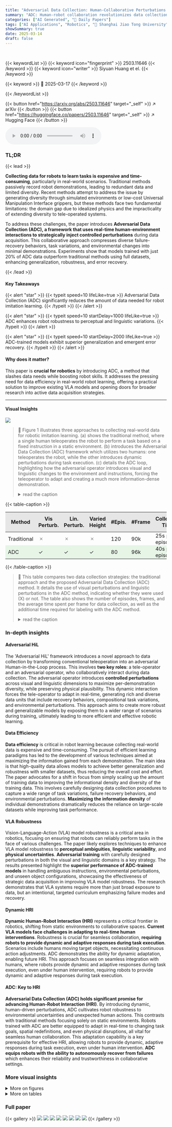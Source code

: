 ```yaml
---
title: "Adversarial Data Collection: Human-Collaborative Perturbations for Efficient and Robust Robotic Imitation Learning"
summary: "ADC: Human-robot collaboration revolutionizes data collection, slashing data needs and boosting robot learning!"
categories: ["AI Generated", "🤗 Daily Papers"]
tags: ["AI Applications", "Robotics", "🏢 Shanghai Jiao Tong University",]
showSummary: true
date: 2025-03-14
draft: false
---
```


<br>

{{< keywordList >}}
{{< keyword icon="fingerprint" >}} 2503.11646 {{< /keyword >}}
{{< keyword icon="writer" >}} Siyuan Huang et el. {{< /keyword >}}
 
{{< keyword >}} 🤗 2025-03-17 {{< /keyword >}}
 
{{< /keywordList >}}

{{< button href="https://arxiv.org/abs/2503.11646" target="_self" >}}
↗ arXiv
{{< /button >}}
{{< button href="https://huggingface.co/papers/2503.11646" target="_self" >}}
↗ Hugging Face
{{< /button >}}



<audio controls>
    <source src="https://ai-paper-reviewer.com/2503.11646/podcast.wav" type="audio/wav">
    Your browser does not support the audio element.
</audio>


### TL;DR


{{< lead >}}

**Collecting data for robots to learn tasks is expensive and time-consuming**, particularly in real-world scenarios. Traditional methods passively record robot demonstrations, leading to redundant data and limited diversity. Recent methods attempt to address the issue by generating diversity through simulated environments or low-cost Universal Manipulation Interface grippers, but these methods face two fundamental limitations: the domain gap due to idealized physics and the impracticality of extending diversity to tele-operated systems.



To address these challenges, the paper introduces **Adversarial Data Collection (ADC), a framework that uses real-time human-environment interactions to strategically inject controlled perturbations** during data acquisition. This collaborative approach compresses diverse failure-recovery behaviors, task variations, and environmental changes into minimal demonstrations. Experiments show that models trained with just 20% of ADC data outperform traditional methods using full datasets, enhancing generalization, robustness, and error recovery.

{{< /lead >}}


#### Key Takeaways

{{< alert "star" >}}
{{< typeit speed=10 lifeLike=true >}} Adversarial Data Collection (ADC) significantly reduces the amount of data needed for robot imitation learning. {{< /typeit >}}
{{< /alert >}}

{{< alert "star" >}}
{{< typeit speed=10 startDelay=1000 lifeLike=true >}} ADC enhances robot robustness to perceptual and linguistic variations. {{< /typeit >}}
{{< /alert >}}

{{< alert "star" >}}
{{< typeit speed=10 startDelay=2000 lifeLike=true >}} ADC-trained models exhibit superior generalization and emergent error recovery. {{< /typeit >}}
{{< /alert >}}

#### Why does it matter?
This paper is **crucial for robotics** by introducing ADC, a method that slashes data needs while boosting robot skills. It addresses the pressing need for data efficiency in real-world robot learning, offering a practical solution to improve existing VLA models and opening doors for broader research into active data acquisition strategies.

------
#### Visual Insights



![](https://arxiv.org/html/2503.11646/x1.png)

> 🔼 Figure 1 illustrates three approaches to collecting real-world data for robotic imitation learning.  (a) shows the traditional method, where a single human teleoperates the robot to perform a task based on a fixed instruction in a static environment.  (b) introduces the Adversarial Data Collection (ADC) framework which utilizes two humans: one teleoperates the robot, while the other introduces dynamic perturbations during task execution. (c) details the ADC loop, highlighting how the adversarial operator introduces visual and linguistic changes to the environment and instructions, forcing the teleoperator to adapt and creating a much more information-dense demonstration.
> <details>
> <summary>read the caption</summary>
> Figure 1: Comparative Analysis of the Real-Data Collection Loop in Robotic Manipulation. (a) Traditional Approach: A tele-operator executes tasks via fixed linguistic instructions in static visual environments. (b) Adversarial Data Collection (ADC) Framework: Employs a Two-Humans-in-the-Loop approach, where a secondary operator intervenes to perturb the primary’s execution dynamically when the tele-operator is executing a task. (c) ADC Loop: The adversarial operator introduces visual (backgrounds, object positions/poses) and linguistic (task goals) perturbations, shifting environmental context and target objects within a single episode.
> </details>





{{< table-caption >}}
<table class="ltx_tabular ltx_centering ltx_guessed_headers ltx_align_middle" id="S3.T1.3">
<thead class="ltx_thead">
<tr class="ltx_tr" id="S3.T1.3.4.1" style="background-color:#E6E6E6;">
<th class="ltx_td ltx_align_center ltx_th ltx_th_column ltx_border_r ltx_border_t" id="S3.T1.3.4.1.1" style="padding-top:0.5pt;padding-bottom:0.5pt;"><span class="ltx_text ltx_font_bold" id="S3.T1.3.4.1.1.1" style="background-color:#E6E6E6;">Method</span></th>
<th class="ltx_td ltx_align_center ltx_th ltx_th_column ltx_border_r ltx_border_t" id="S3.T1.3.4.1.2" style="padding-top:0.5pt;padding-bottom:0.5pt;"><span class="ltx_text ltx_font_bold" id="S3.T1.3.4.1.2.1" style="background-color:#E6E6E6;">Vis Perturb.</span></th>
<th class="ltx_td ltx_align_center ltx_th ltx_th_column ltx_border_r ltx_border_t" id="S3.T1.3.4.1.3" style="padding-top:0.5pt;padding-bottom:0.5pt;"><span class="ltx_text ltx_font_bold" id="S3.T1.3.4.1.3.1" style="background-color:#E6E6E6;">Lin. Perturb.</span></th>
<th class="ltx_td ltx_align_center ltx_th ltx_th_column ltx_border_r ltx_border_t" id="S3.T1.3.4.1.4" style="padding-top:0.5pt;padding-bottom:0.5pt;"><span class="ltx_text ltx_font_bold" id="S3.T1.3.4.1.4.1" style="background-color:#E6E6E6;">Varied Height</span></th>
<th class="ltx_td ltx_align_center ltx_th ltx_th_column ltx_border_r ltx_border_t" id="S3.T1.3.4.1.5" style="padding-top:0.5pt;padding-bottom:0.5pt;"><span class="ltx_text ltx_font_bold" id="S3.T1.3.4.1.5.1" style="background-color:#E6E6E6;">#Epis.</span></th>
<th class="ltx_td ltx_align_center ltx_th ltx_th_column ltx_border_r ltx_border_t" id="S3.T1.3.4.1.6" style="padding-top:0.5pt;padding-bottom:0.5pt;"><span class="ltx_text ltx_font_bold" id="S3.T1.3.4.1.6.1" style="background-color:#E6E6E6;">#Frame</span></th>
<th class="ltx_td ltx_align_center ltx_th ltx_th_column ltx_border_r ltx_border_t" id="S3.T1.3.4.1.7" style="padding-top:0.5pt;padding-bottom:0.5pt;"><span class="ltx_text ltx_font_bold" id="S3.T1.3.4.1.7.1" style="background-color:#E6E6E6;">Collection Time</span></th>
<th class="ltx_td ltx_align_center ltx_th ltx_th_column ltx_border_r ltx_border_t" id="S3.T1.3.4.1.8" style="padding-top:0.5pt;padding-bottom:0.5pt;"><span class="ltx_text ltx_font_bold" id="S3.T1.3.4.1.8.1" style="background-color:#E6E6E6;">Additional Label Time</span></th>
<th class="ltx_td ltx_align_center ltx_th ltx_th_column ltx_border_t" id="S3.T1.3.4.1.9" style="padding-top:0.5pt;padding-bottom:0.5pt;"><span class="ltx_text ltx_font_bold" id="S3.T1.3.4.1.9.1" style="background-color:#E6E6E6;">Avg Time</span></th>
</tr>
</thead>
<tbody class="ltx_tbody">
<tr class="ltx_tr" id="S3.T1.3.3">
<td class="ltx_td ltx_align_center ltx_border_r ltx_border_t" id="S3.T1.3.3.4" style="padding-top:0.5pt;padding-bottom:0.5pt;">Traditional</td>
<td class="ltx_td ltx_align_center ltx_border_r ltx_border_t" id="S3.T1.1.1.1" style="padding-top:0.5pt;padding-bottom:0.5pt;"><math alttext="\times" class="ltx_Math" display="inline" id="S3.T1.1.1.1.m1.1"><semantics id="S3.T1.1.1.1.m1.1a"><mo id="S3.T1.1.1.1.m1.1.1" xref="S3.T1.1.1.1.m1.1.1.cmml">×</mo><annotation-xml encoding="MathML-Content" id="S3.T1.1.1.1.m1.1b"><times id="S3.T1.1.1.1.m1.1.1.cmml" xref="S3.T1.1.1.1.m1.1.1"></times></annotation-xml><annotation encoding="application/x-tex" id="S3.T1.1.1.1.m1.1c">\times</annotation><annotation encoding="application/x-llamapun" id="S3.T1.1.1.1.m1.1d">×</annotation></semantics></math></td>
<td class="ltx_td ltx_align_center ltx_border_r ltx_border_t" id="S3.T1.2.2.2" style="padding-top:0.5pt;padding-bottom:0.5pt;"><math alttext="\times" class="ltx_Math" display="inline" id="S3.T1.2.2.2.m1.1"><semantics id="S3.T1.2.2.2.m1.1a"><mo id="S3.T1.2.2.2.m1.1.1" xref="S3.T1.2.2.2.m1.1.1.cmml">×</mo><annotation-xml encoding="MathML-Content" id="S3.T1.2.2.2.m1.1b"><times id="S3.T1.2.2.2.m1.1.1.cmml" xref="S3.T1.2.2.2.m1.1.1"></times></annotation-xml><annotation encoding="application/x-tex" id="S3.T1.2.2.2.m1.1c">\times</annotation><annotation encoding="application/x-llamapun" id="S3.T1.2.2.2.m1.1d">×</annotation></semantics></math></td>
<td class="ltx_td ltx_align_center ltx_border_r ltx_border_t" id="S3.T1.3.3.3" style="padding-top:0.5pt;padding-bottom:0.5pt;"><math alttext="\times" class="ltx_Math" display="inline" id="S3.T1.3.3.3.m1.1"><semantics id="S3.T1.3.3.3.m1.1a"><mo id="S3.T1.3.3.3.m1.1.1" xref="S3.T1.3.3.3.m1.1.1.cmml">×</mo><annotation-xml encoding="MathML-Content" id="S3.T1.3.3.3.m1.1b"><times id="S3.T1.3.3.3.m1.1.1.cmml" xref="S3.T1.3.3.3.m1.1.1"></times></annotation-xml><annotation encoding="application/x-tex" id="S3.T1.3.3.3.m1.1c">\times</annotation><annotation encoding="application/x-llamapun" id="S3.T1.3.3.3.m1.1d">×</annotation></semantics></math></td>
<td class="ltx_td ltx_align_center ltx_border_r ltx_border_t" id="S3.T1.3.3.5" style="padding-top:0.5pt;padding-bottom:0.5pt;">120</td>
<td class="ltx_td ltx_align_center ltx_border_r ltx_border_t" id="S3.T1.3.3.6" style="padding-top:0.5pt;padding-bottom:0.5pt;">90k</td>
<td class="ltx_td ltx_align_center ltx_border_r ltx_border_t" id="S3.T1.3.3.7" style="padding-top:0.5pt;padding-bottom:0.5pt;">25s per episode</td>
<td class="ltx_td ltx_align_center ltx_border_r ltx_border_t" id="S3.T1.3.3.8" style="padding-top:0.5pt;padding-bottom:0.5pt;">10s per episode</td>
<td class="ltx_td ltx_align_center ltx_border_t" id="S3.T1.3.3.9" style="padding-top:0.5pt;padding-bottom:0.5pt;">46.7ms/frame</td>
</tr>
<tr class="ltx_tr" id="S3.T1.3.5.1" style="background-color:#E6F5E6;">
<td class="ltx_td ltx_align_center ltx_border_b ltx_border_r" id="S3.T1.3.5.1.1" style="padding-top:0.5pt;padding-bottom:0.5pt;"><span class="ltx_text ltx_font_smallcaps" id="S3.T1.3.5.1.1.1" style="background-color:#E6F5E6;">ADC</span></td>
<td class="ltx_td ltx_align_center ltx_border_b ltx_border_r" id="S3.T1.3.5.1.2" style="padding-top:0.5pt;padding-bottom:0.5pt;"><span class="ltx_text" id="S3.T1.3.5.1.2.1" style="background-color:#E6F5E6;">✓</span></td>
<td class="ltx_td ltx_align_center ltx_border_b ltx_border_r" id="S3.T1.3.5.1.3" style="padding-top:0.5pt;padding-bottom:0.5pt;"><span class="ltx_text" id="S3.T1.3.5.1.3.1" style="background-color:#E6F5E6;">✓</span></td>
<td class="ltx_td ltx_align_center ltx_border_b ltx_border_r" id="S3.T1.3.5.1.4" style="padding-top:0.5pt;padding-bottom:0.5pt;"><span class="ltx_text" id="S3.T1.3.5.1.4.1" style="background-color:#E6F5E6;">✓</span></td>
<td class="ltx_td ltx_align_center ltx_border_b ltx_border_r" id="S3.T1.3.5.1.5" style="padding-top:0.5pt;padding-bottom:0.5pt;"><span class="ltx_text" id="S3.T1.3.5.1.5.1" style="background-color:#E6F5E6;">80</span></td>
<td class="ltx_td ltx_align_center ltx_border_b ltx_border_r" id="S3.T1.3.5.1.6" style="padding-top:0.5pt;padding-bottom:0.5pt;"><span class="ltx_text" id="S3.T1.3.5.1.6.1" style="background-color:#E6F5E6;">96k</span></td>
<td class="ltx_td ltx_align_center ltx_border_b ltx_border_r" id="S3.T1.3.5.1.7" style="padding-top:0.5pt;padding-bottom:0.5pt;"><span class="ltx_text" id="S3.T1.3.5.1.7.1" style="background-color:#E6F5E6;">40s per episode</span></td>
<td class="ltx_td ltx_align_center ltx_border_b ltx_border_r" id="S3.T1.3.5.1.8" style="padding-top:0.5pt;padding-bottom:0.5pt;"><span class="ltx_text" id="S3.T1.3.5.1.8.1" style="background-color:#E6F5E6;">15s per episode</span></td>
<td class="ltx_td ltx_align_center ltx_border_b" id="S3.T1.3.5.1.9" style="padding-top:0.5pt;padding-bottom:0.5pt;"><span class="ltx_text" id="S3.T1.3.5.1.9.1" style="background-color:#E6F5E6;">45.8ms/frame</span></td>
</tr>
</tbody>
</table>{{< /table-caption >}}

> 🔼 This table compares two data collection strategies: the traditional approach and the proposed Adversarial Data Collection (ADC) method.  It details the use of visual perturbations and linguistic perturbations in the ADC method, indicating whether they were used (X) or not. The table also shows the number of episodes, frames, and the average time spent per frame for data collection, as well as the additional time required for labeling with the ADC method.
> <details>
> <summary>read the caption</summary>
> TABLE I: Comparison of data collection strategies.
> </details>





### In-depth insights


#### Adversarial HiL
The 'Adversarial HiL' framework introduces a novel approach to data collection by transforming conventional teleoperation into an adversarial Human-in-the-Loop process. This involves **two key roles**: a tele-operator and an adversarial operator, who collaboratively interact during data collection. The adversarial operator introduces **controlled perturbations** across visual and linguistic dimensions to maximize per-demonstration diversity, while preserving physical plausibility. This dynamic interaction forces the tele-operator to adapt in real-time, generating rich and diverse data units that include recovery behaviors, compositional task variations, and environmental perturbations. This approach aims to create more robust and generalizable models by exposing them to a wider range of scenarios during training, ultimately leading to more efficient and effective robotic learning.

#### Data Efficiency
**Data efficiency** is critical in robot learning because collecting real-world data is expensive and time-consuming. The pursuit of efficient learning paradigms has led to the development of various techniques aimed at maximizing the information gained from each demonstration. The main idea is that high-quality data allows models to achieve better generalization and robustness with smaller datasets, thus reducing the overall cost and effort. The paper advocates for a shift in focus from simply scaling up the amount of training data to improving the informational density and diversity of the training data. This involves carefully designing data collection procedures to capture a wide range of task variations, failure recovery behaviors, and environmental perturbations. **Maximizing the information density** of individual demonstrations dramatically reduces the reliance on large-scale datasets while improving task performance.

#### VLA Robustness
Vision-Language-Action (VLA) model robustness is a critical area in robotics, focusing on ensuring that robots can reliably perform tasks in the face of various challenges. The paper likely explores techniques to enhance VLA model robustness to **perceptual ambiguities**, **linguistic variability**, and **physical uncertainties**. **Adversarial training** with carefully designed perturbations in both the visual and linguistic domains is a key strategy. The results presented highlight the **superior performance of ADC-trained models** in handling ambiguous instructions, environmental perturbations, and unseen object configurations, showcasing the effectiveness of strategic data acquisition in improving VLA model robustness. The research demonstrates that VLA systems require more than just broad exposure to data, but an intentional, targeted curriculum emphasizing failure modes and recovery.

#### Dynamic HRI
**Dynamic Human-Robot Interaction (HRI)** represents a critical frontier in robotics, shifting from static environments to collaborative spaces.  **Current VLA models face challenges in adapting to real-time human interventions**. Robustness is crucial for seamless collaboration, **requiring robots to provide dynamic and adaptive responses during task execution**. Scenarios include humans moving target objects, necessitating continuous action adjustments.  ADC demonstrates the ability for dynamic adaptation, enabling future HRI. This approach focuses on seamless integration with humans, where robots provide dynamic and adaptive responses during task execution, even under human intervention, requiring robots to provide dynamic and adaptive responses during task execution.

#### ADC: Key to HRI
**Adversarial Data Collection (ADC) holds significant promise for advancing Human-Robot Interaction (HRI)**. By introducing dynamic, human-driven perturbations, ADC cultivates robot robustness to environmental uncertainties and unexpected human actions. This contrasts with traditional methods focusing solely on static environments. Robots trained with ADC are better equipped to adapt in real-time to changing task goals, spatial redefinitions, and even physical disruptions, all vital for seamless human collaboration. This adaptation capability is a key prerequisite for effective HRI, allowing robots to provide dynamic, adaptive responses during task execution, even under human intervention. **ADC equips robots with the ability to autonomously recover from failures** which enhances their reliability and trustworthiness in collaborative settings.


### More visual insights

<details>
<summary>More on figures
</summary>


![](https://arxiv.org/html/2503.11646/x2.png)

> 🔼 Figure 2 illustrates the Adversarial Data Collection (ADC) process.  It contrasts traditional data collection methods with ADC's human-in-the-loop approach.  Traditional methods passively record robot actions while ADC actively introduces dynamic visual (e.g., changing object positions, backgrounds) and linguistic (e.g., changing task instructions mid-episode) perturbations to increase data diversity. This process results in a dataset with higher information density, allowing for models trained on fewer samples to achieve better robustness and generalization on unseen tasks compared to models trained using traditional methods. The figure also visually represents how information density, coverage and completeness of observations are improved via ADC.
> <details>
> <summary>read the caption</summary>
> Figure 2: The overview of ADC. During training data collection, we introduce several adversarial perturbations, including dynamic visual perturbations and adaptive linguistic challenges. These perturbations increase information density, expand state space coverage, and provide more complete observations of target objects. The resulting high-quality dataset enables the trained policy model to achieve strong robustness and generalization, outperforming models trained with conventional data collection strategies.
> </details>



![](https://arxiv.org/html/2503.11646/x3.png)

> 🔼 This figure shows the hardware setups used in the Adversarial Data Collection (ADC) experiments.  Two robots are shown: the Aloha robot, used for conventional robotic policy experiments with various visual distractors to test robustness, and the AgiBot G1 robot, used for Vision-Language-Action (VLA) policy experiments which involved more complex and dynamic perturbations. This illustrates the different experimental conditions used to compare ADC with traditional methods.
> <details>
> <summary>read the caption</summary>
> Figure 3: Hardware setup used in ADC for both data collection and evaluation experiments. The Aloha robot is employed for conventional robotic policy experiments, which include various visual distractors. The AgiBot G1 robot is utilized for the VLA policy experiments, where different dynamic perturbations are applied.
> </details>



![](https://arxiv.org/html/2503.11646/x4.png)

> 🔼 This figure compares attention maps of models trained on data collected using the Adversarial Data Collection (ADC) method versus a traditional method.  Both models have one of their cameras masked. The attention maps show where the model focuses its attention when processing visual input. The ADC-trained model demonstrates a stronger ability to focus on the functional cameras (those that still provide useful information) even with a camera masked, highlighting its superior robustness and attention mechanism. In contrast, the traditionally-trained model shows less precise attention, paying attention to irrelevant features like table edges rather than the target object.
> <details>
> <summary>read the caption</summary>
> Figure 4: Comparison of attention maps when one camera is masked. Models trained with ADC focus more precisely on functional cameras, demonstrating superior attention concentration compared to models trained with traditional data collection pipelines.
> </details>



![](https://arxiv.org/html/2503.11646/x5.png)

> 🔼 Figure 5 compares the visual observation coverage of the 'Grasp the orange' task between traditional data collection and the proposed Adversarial Data Collection (ADC) method.  Traditional methods yield images of the orange from very similar viewpoints, limiting the diversity of visual data.  In contrast, ADC uses dynamic perturbations to change the orange's position and orientation during the task. This results in a much wider variety of viewpoints being captured in the dataset. This increased visual diversity from ADC is crucial for building more robust and generalizable robotic models. The improved generalization is because the models trained on the varied viewpoints from ADC can better adapt to new or unseen scenarios.
> <details>
> <summary>read the caption</summary>
> Figure 5: Comparison of observation coverage for the task ”Grasp the orange.” In the traditional data collection process, the target object (orange) is observed from similar viewpoints, resulting in limited visual diversity. In contrast, ADC introduces dynamic perturbations, allowing the orange to be observed from a wider range of viewpoints. This leads to greater visual variation in the ADC dataset, improving model robustness and generalization.
> </details>



![](https://arxiv.org/html/2503.11646/x6.png)

> 🔼 Figure 6 showcases the dynamic human-robot interaction (HRI) scenarios used to test the robot's ability to grasp a moving object.  A human hand holds the fruit (the target object), and the human moves their hand during the grasping process, making the task significantly more challenging. The experiment was repeated across various scenes to further test the model's robustness.
> <details>
> <summary>read the caption</summary>
> Figure 6: Dynamic Human-Robot Interaction (HRI) scenarios. The robot is tasked with grasping the target fruit from the human hand, where the human’s hand may move during the manipulation tasks. Evaluation experiments are conducted across different scenes.
> </details>



![](https://arxiv.org/html/2503.11646/x7.png)

> 🔼 This figure shows a real-time demonstration of an autonomous failure recovery mechanism in a robot performing a grasping task. The robot initially attempts to grasp a peach but loses contact. It then automatically adjusts its grip parameters, performs a precise regrasp, and successfully completes the task. This demonstrates the robustness and adaptability of the robot's control system, which has been trained using the Adversarial Data Collection (ADC) method.
> <details>
> <summary>read the caption</summary>
> Figure 7: Autonomous Failure Recovery in ADC-Trained Robotic Grasping: Real-time demonstration of failure recovery after empty grasp. Following initial contact loss during peach acquisition, the system autonomously recalibrates grip pose parameters and executes a precision-aligned regrasp to complete the task.
> </details>



</details>




<details>
<summary>More on tables
</summary>


{{< table-caption >}}
<table class="ltx_tabular ltx_centering ltx_guessed_headers ltx_align_middle" id="S4.T2.3">
<thead class="ltx_thead">
<tr class="ltx_tr" id="S4.T2.3.1.1" style="background-color:#E6E6E6;">
<th class="ltx_td ltx_align_center ltx_th ltx_th_column ltx_border_r ltx_border_tt" id="S4.T2.3.1.1.1" style="padding:0.5pt 3.0pt;"><span class="ltx_text ltx_font_bold" id="S4.T2.3.1.1.1.1" style="background-color:#E6E6E6;">Method</span></th>
<th class="ltx_td ltx_align_center ltx_th ltx_th_column ltx_border_r ltx_border_tt" id="S4.T2.3.1.1.2" style="padding:0.5pt 3.0pt;"><span class="ltx_text ltx_font_bold" id="S4.T2.3.1.1.2.1" style="background-color:#E6E6E6;">Height</span></th>
<th class="ltx_td ltx_align_center ltx_th ltx_th_column ltx_border_l ltx_border_r ltx_border_tt" colspan="3" id="S4.T2.3.1.1.3" style="padding:0.5pt 3.0pt;"><span class="ltx_text ltx_font_bold" id="S4.T2.3.1.1.3.1" style="background-color:#E6E6E6;">Normal Positions</span></th>
<th class="ltx_td ltx_align_center ltx_th ltx_th_column ltx_border_l ltx_border_r ltx_border_tt" colspan="3" id="S4.T2.3.1.1.4" style="padding:0.5pt 3.0pt;"><span class="ltx_text ltx_font_bold" id="S4.T2.3.1.1.4.1" style="background-color:#E6E6E6;">Varied Positions</span></th>
<th class="ltx_td ltx_align_center ltx_th ltx_th_column ltx_border_tt" id="S4.T2.3.1.1.5" style="padding:0.5pt 3.0pt;"><span class="ltx_text ltx_font_bold" id="S4.T2.3.1.1.5.1" style="background-color:#E6E6E6;">Avg.</span></th>
</tr>
</thead>
<tbody class="ltx_tbody">
<tr class="ltx_tr" id="S4.T2.3.2.1">
<td class="ltx_td ltx_border_r" id="S4.T2.3.2.1.1" style="padding:0.5pt 3.0pt;"></td>
<td class="ltx_td ltx_border_r" id="S4.T2.3.2.1.2" style="padding:0.5pt 3.0pt;"></td>
<td class="ltx_td ltx_align_center" id="S4.T2.3.2.1.3" style="padding:0.5pt 3.0pt;"><span class="ltx_text" id="S4.T2.3.2.1.3.1" style="background-color:#E6E6E6;">Pick</span></td>
<td class="ltx_td ltx_align_center" id="S4.T2.3.2.1.4" style="padding:0.5pt 3.0pt;"><span class="ltx_text" id="S4.T2.3.2.1.4.1" style="background-color:#E6E6E6;">Place</span></td>
<td class="ltx_td ltx_align_center ltx_border_r" id="S4.T2.3.2.1.5" style="background-color:#FFFF99;padding:0.5pt 3.0pt;"><span class="ltx_text" id="S4.T2.3.2.1.5.1" style="background-color:#FFFF99;">Place-C</span></td>
<td class="ltx_td ltx_align_center" id="S4.T2.3.2.1.6" style="padding:0.5pt 3.0pt;"><span class="ltx_text" id="S4.T2.3.2.1.6.1" style="background-color:#E6E6E6;">Pick</span></td>
<td class="ltx_td ltx_align_center" id="S4.T2.3.2.1.7" style="padding:0.5pt 3.0pt;"><span class="ltx_text" id="S4.T2.3.2.1.7.1" style="background-color:#E6E6E6;">Place</span></td>
<td class="ltx_td ltx_align_center ltx_border_r" id="S4.T2.3.2.1.8" style="background-color:#FFFF99;padding:0.5pt 3.0pt;"><span class="ltx_text" id="S4.T2.3.2.1.8.1" style="background-color:#FFFF99;">Place-C</span></td>
<td class="ltx_td" id="S4.T2.3.2.1.9" style="padding:0.5pt 3.0pt;"></td>
</tr>
<tr class="ltx_tr" id="S4.T2.3.3.2">
<th class="ltx_td ltx_align_center ltx_th ltx_th_column ltx_border_r ltx_border_t" id="S4.T2.3.3.2.1" style="padding:0.5pt 3.0pt;">Traditional</th>
<th class="ltx_td ltx_align_center ltx_th ltx_th_column ltx_border_r ltx_border_t" id="S4.T2.3.3.2.2" style="padding:0.5pt 3.0pt;">Var. 1</th>
<th class="ltx_td ltx_align_center ltx_th ltx_th_column ltx_border_t" id="S4.T2.3.3.2.3" style="padding:0.5pt 3.0pt;">1.0</th>
<th class="ltx_td ltx_align_center ltx_th ltx_th_column ltx_border_t" id="S4.T2.3.3.2.4" style="padding:0.5pt 3.0pt;">0.8</th>
<th class="ltx_td ltx_align_center ltx_th ltx_th_column ltx_border_r ltx_border_t" id="S4.T2.3.3.2.5" style="padding:0.5pt 3.0pt;">1.0</th>
<th class="ltx_td ltx_align_center ltx_th ltx_th_column ltx_border_t" id="S4.T2.3.3.2.6" style="padding:0.5pt 3.0pt;">0.0</th>
<th class="ltx_td ltx_align_center ltx_th ltx_th_column ltx_border_t" id="S4.T2.3.3.2.7" style="padding:0.5pt 3.0pt;">0.0</th>
<th class="ltx_td ltx_align_center ltx_th ltx_th_column ltx_border_r ltx_border_t" id="S4.T2.3.3.2.8" style="padding:0.5pt 3.0pt;">0.0</th>
<th class="ltx_td ltx_align_center ltx_th ltx_th_column ltx_border_t" id="S4.T2.3.3.2.9" style="padding:0.5pt 3.0pt;">0.47</th>
</tr>
<tr class="ltx_tr" id="S4.T2.3.4.3">
<td class="ltx_td ltx_align_center ltx_border_r" id="S4.T2.3.4.3.1" style="padding:0.5pt 3.0pt;"><span class="ltx_text ltx_font_smallcaps" id="S4.T2.3.4.3.1.1">ADC</span></td>
<td class="ltx_td ltx_border_r" id="S4.T2.3.4.3.2" style="padding:0.5pt 3.0pt;"></td>
<td class="ltx_td ltx_align_center" id="S4.T2.3.4.3.3" style="padding:0.5pt 3.0pt;">1.0</td>
<td class="ltx_td ltx_align_center" id="S4.T2.3.4.3.4" style="padding:0.5pt 3.0pt;">1.0</td>
<td class="ltx_td ltx_align_center ltx_border_r" id="S4.T2.3.4.3.5" style="padding:0.5pt 3.0pt;">1.0</td>
<td class="ltx_td ltx_align_center" id="S4.T2.3.4.3.6" style="padding:0.5pt 3.0pt;">1.0</td>
<td class="ltx_td ltx_align_center" id="S4.T2.3.4.3.7" style="padding:0.5pt 3.0pt;">1.0</td>
<td class="ltx_td ltx_align_center ltx_border_r" id="S4.T2.3.4.3.8" style="padding:0.5pt 3.0pt;">1.0</td>
<td class="ltx_td ltx_align_center" id="S4.T2.3.4.3.9" style="padding:0.5pt 3.0pt;">1.0</td>
</tr>
<tr class="ltx_tr" id="S4.T2.3.5.4">
<th class="ltx_td ltx_align_center ltx_th ltx_th_column ltx_border_r ltx_border_t" id="S4.T2.3.5.4.1" style="padding:0.5pt 3.0pt;">Traditional</th>
<th class="ltx_td ltx_align_center ltx_th ltx_th_column ltx_border_r ltx_border_t" id="S4.T2.3.5.4.2" style="padding:0.5pt 3.0pt;">Var. 2</th>
<th class="ltx_td ltx_align_center ltx_th ltx_th_column ltx_border_t" id="S4.T2.3.5.4.3" style="padding:0.5pt 3.0pt;">0.5</th>
<th class="ltx_td ltx_align_center ltx_th ltx_th_column ltx_border_t" id="S4.T2.3.5.4.4" style="padding:0.5pt 3.0pt;">0.3</th>
<th class="ltx_td ltx_align_center ltx_th ltx_th_column ltx_border_r ltx_border_t" id="S4.T2.3.5.4.5" style="padding:0.5pt 3.0pt;">1.0</th>
<th class="ltx_td ltx_align_center ltx_th ltx_th_column ltx_border_t" id="S4.T2.3.5.4.6" style="padding:0.5pt 3.0pt;">0.0</th>
<th class="ltx_td ltx_align_center ltx_th ltx_th_column ltx_border_t" id="S4.T2.3.5.4.7" style="padding:0.5pt 3.0pt;">0.0</th>
<th class="ltx_td ltx_align_center ltx_th ltx_th_column ltx_border_r ltx_border_t" id="S4.T2.3.5.4.8" style="padding:0.5pt 3.0pt;">0.0</th>
<th class="ltx_td ltx_align_center ltx_th ltx_th_column ltx_border_t" id="S4.T2.3.5.4.9" style="padding:0.5pt 3.0pt;">0.3</th>
</tr>
<tr class="ltx_tr" id="S4.T2.3.6.5">
<td class="ltx_td ltx_align_center ltx_border_r" id="S4.T2.3.6.5.1" style="padding:0.5pt 3.0pt;"><span class="ltx_text ltx_font_smallcaps" id="S4.T2.3.6.5.1.1">ADC</span></td>
<td class="ltx_td ltx_border_r" id="S4.T2.3.6.5.2" style="padding:0.5pt 3.0pt;"></td>
<td class="ltx_td ltx_align_center" id="S4.T2.3.6.5.3" style="padding:0.5pt 3.0pt;">1.0</td>
<td class="ltx_td ltx_align_center" id="S4.T2.3.6.5.4" style="padding:0.5pt 3.0pt;">1.0</td>
<td class="ltx_td ltx_align_center ltx_border_r" id="S4.T2.3.6.5.5" style="padding:0.5pt 3.0pt;">1.0</td>
<td class="ltx_td ltx_align_center" id="S4.T2.3.6.5.6" style="padding:0.5pt 3.0pt;">1.0</td>
<td class="ltx_td ltx_align_center" id="S4.T2.3.6.5.7" style="padding:0.5pt 3.0pt;">1.0</td>
<td class="ltx_td ltx_align_center ltx_border_r" id="S4.T2.3.6.5.8" style="padding:0.5pt 3.0pt;">1.0</td>
<td class="ltx_td ltx_align_center" id="S4.T2.3.6.5.9" style="padding:0.5pt 3.0pt;">1.0</td>
</tr>
<tr class="ltx_tr" id="S4.T2.3.7.6">
<th class="ltx_td ltx_align_center ltx_th ltx_th_column ltx_border_r ltx_border_t" id="S4.T2.3.7.6.1" style="padding:0.5pt 3.0pt;">Traditional</th>
<th class="ltx_td ltx_align_center ltx_th ltx_th_column ltx_border_r ltx_border_t" id="S4.T2.3.7.6.2" style="padding:0.5pt 3.0pt;">Var. 3</th>
<th class="ltx_td ltx_align_center ltx_th ltx_th_column ltx_border_t" id="S4.T2.3.7.6.3" style="padding:0.5pt 3.0pt;">0.3</th>
<th class="ltx_td ltx_align_center ltx_th ltx_th_column ltx_border_t" id="S4.T2.3.7.6.4" style="padding:0.5pt 3.0pt;">0.5</th>
<th class="ltx_td ltx_align_center ltx_th ltx_th_column ltx_border_r ltx_border_t" id="S4.T2.3.7.6.5" style="padding:0.5pt 3.0pt;">0.0</th>
<th class="ltx_td ltx_align_center ltx_th ltx_th_column ltx_border_t" id="S4.T2.3.7.6.6" style="padding:0.5pt 3.0pt;">0.0</th>
<th class="ltx_td ltx_align_center ltx_th ltx_th_column ltx_border_t" id="S4.T2.3.7.6.7" style="padding:0.5pt 3.0pt;">0.0</th>
<th class="ltx_td ltx_align_center ltx_th ltx_th_column ltx_border_r ltx_border_t" id="S4.T2.3.7.6.8" style="padding:0.5pt 3.0pt;">0.0</th>
<th class="ltx_td ltx_align_center ltx_th ltx_th_column ltx_border_t" id="S4.T2.3.7.6.9" style="padding:0.5pt 3.0pt;">0.13</th>
</tr>
<tr class="ltx_tr" id="S4.T2.3.8.7">
<td class="ltx_td ltx_align_center ltx_border_bb ltx_border_r" id="S4.T2.3.8.7.1" style="padding:0.5pt 3.0pt;"><span class="ltx_text ltx_font_smallcaps" id="S4.T2.3.8.7.1.1">ADC</span></td>
<td class="ltx_td ltx_border_bb ltx_border_r" id="S4.T2.3.8.7.2" style="padding:0.5pt 3.0pt;"></td>
<td class="ltx_td ltx_align_center ltx_border_bb" id="S4.T2.3.8.7.3" style="padding:0.5pt 3.0pt;">1.0</td>
<td class="ltx_td ltx_align_center ltx_border_bb" id="S4.T2.3.8.7.4" style="padding:0.5pt 3.0pt;">1.0</td>
<td class="ltx_td ltx_align_center ltx_border_bb ltx_border_r" id="S4.T2.3.8.7.5" style="padding:0.5pt 3.0pt;">0.0</td>
<td class="ltx_td ltx_align_center ltx_border_bb" id="S4.T2.3.8.7.6" style="padding:0.5pt 3.0pt;">0.8</td>
<td class="ltx_td ltx_align_center ltx_border_bb" id="S4.T2.3.8.7.7" style="padding:0.5pt 3.0pt;">1.0</td>
<td class="ltx_td ltx_align_center ltx_border_bb ltx_border_r" id="S4.T2.3.8.7.8" style="padding:0.5pt 3.0pt;">0.5</td>
<td class="ltx_td ltx_align_center ltx_border_bb" id="S4.T2.3.8.7.9" style="padding:0.5pt 3.0pt;">0.72</td>
</tr>
</tbody>
</table>{{< /table-caption >}}
> 🔼 This table presents the results of evaluating different methods for robotic manipulation in static environments.  It compares the success rates of a traditional approach and the proposed Adversarial Data Collection (ADC) method across various conditions.  These conditions include different table heights (Var. 1, Var. 2, Var. 3 representing standard height, medium height and extreme height) and object placement positions (normal vs. varied positions). The 'Place-C' column is particularly important as it assesses compositional generalization – the ability of the model to perform a task (placing an object into a container) it has not explicitly been trained on, demonstrating the learned generalization capability.
> <details>
> <summary>read the caption</summary>
> TABLE II: Evaluation results in static environment. The column Place-C is highlighted for compositional generalization evaluation.
> </details>

{{< table-caption >}}
<table class="ltx_tabular ltx_centering ltx_guessed_headers ltx_align_middle" id="S4.T3.1">
<thead class="ltx_thead">
<tr class="ltx_tr" id="S4.T3.1.1.1" style="background-color:#E6E6E6;">
<th class="ltx_td ltx_align_center ltx_th ltx_th_column ltx_border_r ltx_border_tt" id="S4.T3.1.1.1.1" style="padding:0.5pt 3.0pt;"><span class="ltx_text ltx_font_bold" id="S4.T3.1.1.1.1.1" style="background-color:#E6E6E6;">Pert.</span></th>
<th class="ltx_td ltx_align_center ltx_th ltx_th_column ltx_border_r ltx_border_tt" colspan="3" id="S4.T3.1.1.1.2" style="padding:0.5pt 3.0pt;"><span class="ltx_text ltx_font_bold" id="S4.T3.1.1.1.2.1" style="background-color:#E6E6E6;">Varied Container’s Pos.</span></th>
<th class="ltx_td ltx_align_center ltx_th ltx_th_column ltx_border_r ltx_border_tt" colspan="3" id="S4.T3.1.1.1.3" style="padding:0.5pt 3.0pt;"><span class="ltx_text ltx_font_bold" id="S4.T3.1.1.1.3.1" style="background-color:#E6E6E6;">Varied Object’s Pos.</span></th>
<th class="ltx_td ltx_align_center ltx_th ltx_th_column ltx_border_tt" id="S4.T3.1.1.1.4" style="padding:0.5pt 3.0pt;"><span class="ltx_text ltx_font_bold" id="S4.T3.1.1.1.4.1" style="background-color:#E6E6E6;">Avg.</span></th>
</tr>
</thead>
<tbody class="ltx_tbody">
<tr class="ltx_tr" id="S4.T3.1.2.1" style="background-color:#E6E6E6;">
<td class="ltx_td ltx_align_center ltx_border_r" id="S4.T3.1.2.1.1" style="padding:0.5pt 3.0pt;"><span class="ltx_text ltx_font_bold" id="S4.T3.1.2.1.1.1" style="background-color:#E6E6E6;">Method</span></td>
<td class="ltx_td ltx_align_center" id="S4.T3.1.2.1.2" style="padding:0.5pt 3.0pt;"><span class="ltx_text" id="S4.T3.1.2.1.2.1" style="background-color:#E6E6E6;">Pick</span></td>
<td class="ltx_td ltx_align_center" id="S4.T3.1.2.1.3" style="padding:0.5pt 3.0pt;"><span class="ltx_text" id="S4.T3.1.2.1.3.1" style="background-color:#E6E6E6;">Place</span></td>
<td class="ltx_td ltx_align_center ltx_border_r" id="S4.T3.1.2.1.4" style="padding:0.5pt 3.0pt;"><span class="ltx_text" id="S4.T3.1.2.1.4.1" style="background-color:#E6E6E6;">Place-C</span></td>
<td class="ltx_td ltx_align_center" id="S4.T3.1.2.1.5" style="padding:0.5pt 3.0pt;"><span class="ltx_text" id="S4.T3.1.2.1.5.1" style="background-color:#E6E6E6;">Pick</span></td>
<td class="ltx_td ltx_align_center" id="S4.T3.1.2.1.6" style="padding:0.5pt 3.0pt;"><span class="ltx_text" id="S4.T3.1.2.1.6.1" style="background-color:#E6E6E6;">Place</span></td>
<td class="ltx_td ltx_align_center ltx_border_r" id="S4.T3.1.2.1.7" style="padding:0.5pt 3.0pt;"><span class="ltx_text" id="S4.T3.1.2.1.7.1" style="background-color:#E6E6E6;">Place-C</span></td>
<td class="ltx_td" id="S4.T3.1.2.1.8" style="padding:0.5pt 3.0pt;"></td>
</tr>
<tr class="ltx_tr" id="S4.T3.1.3.2">
<th class="ltx_td ltx_align_center ltx_th ltx_th_column ltx_border_r ltx_border_t" id="S4.T3.1.3.2.1" style="padding:0.5pt 3.0pt;">Traditional</th>
<th class="ltx_td ltx_align_center ltx_th ltx_th_column ltx_border_t" id="S4.T3.1.3.2.2" style="padding:0.5pt 3.0pt;">0.0</th>
<th class="ltx_td ltx_align_center ltx_th ltx_th_column ltx_border_t" id="S4.T3.1.3.2.3" style="padding:0.5pt 3.0pt;">0.0</th>
<th class="ltx_td ltx_align_center ltx_th ltx_th_column ltx_border_r ltx_border_t" id="S4.T3.1.3.2.4" style="padding:0.5pt 3.0pt;">0.0</th>
<th class="ltx_td ltx_align_center ltx_th ltx_th_column ltx_border_t" id="S4.T3.1.3.2.5" style="padding:0.5pt 3.0pt;">0.0</th>
<th class="ltx_td ltx_align_center ltx_th ltx_th_column ltx_border_t" id="S4.T3.1.3.2.6" style="padding:0.5pt 3.0pt;">0.0</th>
<th class="ltx_td ltx_align_center ltx_th ltx_th_column ltx_border_r ltx_border_t" id="S4.T3.1.3.2.7" style="padding:0.5pt 3.0pt;">0.0</th>
<th class="ltx_td ltx_align_center ltx_th ltx_th_column ltx_border_t" id="S4.T3.1.3.2.8" style="padding:0.5pt 3.0pt;">0.0</th>
</tr>
<tr class="ltx_tr" id="S4.T3.1.4.3">
<td class="ltx_td ltx_align_center ltx_border_bb ltx_border_r" id="S4.T3.1.4.3.1" style="padding:0.5pt 3.0pt;"><span class="ltx_text ltx_font_smallcaps" id="S4.T3.1.4.3.1.1">ADC</span></td>
<td class="ltx_td ltx_align_center ltx_border_bb" id="S4.T3.1.4.3.2" style="padding:0.5pt 3.0pt;">0.8</td>
<td class="ltx_td ltx_align_center ltx_border_bb" id="S4.T3.1.4.3.3" style="padding:0.5pt 3.0pt;">0.7</td>
<td class="ltx_td ltx_align_center ltx_border_bb ltx_border_r" id="S4.T3.1.4.3.4" style="padding:0.5pt 3.0pt;">1.0</td>
<td class="ltx_td ltx_align_center ltx_border_bb" id="S4.T3.1.4.3.5" style="padding:0.5pt 3.0pt;">0.8</td>
<td class="ltx_td ltx_align_center ltx_border_bb" id="S4.T3.1.4.3.6" style="padding:0.5pt 3.0pt;">1.0</td>
<td class="ltx_td ltx_align_center ltx_border_bb ltx_border_r" id="S4.T3.1.4.3.7" style="padding:0.5pt 3.0pt;">1.0</td>
<td class="ltx_td ltx_align_center ltx_border_bb" id="S4.T3.1.4.3.8" style="padding:0.5pt 3.0pt;">0.88</td>
</tr>
</tbody>
</table>{{< /table-caption >}}
> 🔼 This table presents the results of evaluating the performance of robotic policies trained with and without adversarial data collection (ADC) in dynamic environments where visual perturbations are introduced.  The visual perturbations include changes to the position of the target objects and the containers. The table shows the success rates for different tasks (Pick, Place, Place-C which indicates compositional generalization) under varied conditions.  The goal is to demonstrate the robustness of ADC-trained policies to these visual disruptions.
> <details>
> <summary>read the caption</summary>
> TABLE III: Evaluation results in dynamic environment against the visual perturbations.
> </details>

{{< table-caption >}}
<table class="ltx_tabular ltx_centering ltx_guessed_headers ltx_align_middle" id="S4.T4.1">
<thead class="ltx_thead">
<tr class="ltx_tr" id="S4.T4.1.1.1" style="background-color:#E6E6E6;">
<th class="ltx_td ltx_align_center ltx_th ltx_th_column ltx_th_row ltx_border_r ltx_border_tt" colspan="2" id="S4.T4.1.1.1.1" style="padding:0.5pt 3.0pt;"><span class="ltx_text ltx_font_bold" id="S4.T4.1.1.1.1.1" style="background-color:#E6E6E6;">Pert. Time</span></th>
<th class="ltx_td ltx_align_center ltx_th ltx_th_column ltx_th_row ltx_border_r ltx_border_tt" colspan="2" id="S4.T4.1.1.1.2" style="padding:0.5pt 3.0pt;"><span class="ltx_text ltx_font_bold" id="S4.T4.1.1.1.2.1" style="background-color:#E6E6E6;">Before Grasp.</span></th>
<th class="ltx_td ltx_align_center ltx_th ltx_th_column ltx_th_row ltx_border_r ltx_border_tt" colspan="2" id="S4.T4.1.1.1.3" style="padding:0.5pt 3.0pt;"><span class="ltx_text ltx_font_bold" id="S4.T4.1.1.1.3.1" style="background-color:#E6E6E6;">During Grasp.</span></th>
<th class="ltx_td ltx_align_center ltx_th ltx_th_column ltx_th_row ltx_border_tt" colspan="2" id="S4.T4.1.1.1.4" style="padding:0.5pt 3.0pt;"><span class="ltx_text ltx_font_bold" id="S4.T4.1.1.1.4.1" style="background-color:#E6E6E6;">After Grasp.</span></th>
</tr>
<tr class="ltx_tr" id="S4.T4.1.2.2">
<th class="ltx_td ltx_align_center ltx_th ltx_th_column ltx_th_row ltx_border_t" id="S4.T4.1.2.2.1" style="padding:0.5pt 3.0pt;"><span class="ltx_text ltx_font_bold" id="S4.T4.1.2.2.1.1">Methods</span></th>
<th class="ltx_td ltx_th ltx_th_column ltx_border_r ltx_border_t" id="S4.T4.1.2.2.2" style="padding:0.5pt 3.0pt;"></th>
<th class="ltx_td ltx_align_center ltx_th ltx_th_column ltx_th_row ltx_border_t" id="S4.T4.1.2.2.3" style="padding:0.5pt 3.0pt;"><span class="ltx_text ltx_font_bold" id="S4.T4.1.2.2.3.1">Pick</span></th>
<th class="ltx_td ltx_align_center ltx_th ltx_th_column ltx_border_r ltx_border_t" id="S4.T4.1.2.2.4" style="padding:0.5pt 3.0pt;"><span class="ltx_text ltx_font_bold" id="S4.T4.1.2.2.4.1">Place</span></th>
<th class="ltx_td ltx_align_center ltx_th ltx_th_column ltx_th_row ltx_border_t" id="S4.T4.1.2.2.5" style="padding:0.5pt 3.0pt;"><span class="ltx_text ltx_font_bold" id="S4.T4.1.2.2.5.1">Pick</span></th>
<th class="ltx_td ltx_align_center ltx_th ltx_th_column ltx_border_r ltx_border_t" id="S4.T4.1.2.2.6" style="padding:0.5pt 3.0pt;"><span class="ltx_text ltx_font_bold" id="S4.T4.1.2.2.6.1">Place</span></th>
<th class="ltx_td ltx_align_center ltx_th ltx_th_column ltx_th_row ltx_border_t" id="S4.T4.1.2.2.7" style="padding:0.5pt 3.0pt;"><span class="ltx_text ltx_font_bold" id="S4.T4.1.2.2.7.1">Pick</span></th>
<th class="ltx_td ltx_align_center ltx_th ltx_th_column ltx_border_t" id="S4.T4.1.2.2.8" style="padding:0.5pt 3.0pt;"><span class="ltx_text ltx_font_bold" id="S4.T4.1.2.2.8.1">Place</span></th>
</tr>
</thead>
<tbody class="ltx_tbody">
<tr class="ltx_tr" id="S4.T4.1.3.1">
<th class="ltx_td ltx_align_center ltx_th ltx_th_row ltx_border_t" id="S4.T4.1.3.1.1" style="padding:0.5pt 3.0pt;"><span class="ltx_text" id="S4.T4.1.3.1.1.1">Traditional</span></th>
<td class="ltx_td ltx_border_r ltx_border_t" id="S4.T4.1.3.1.2" style="padding:0.5pt 3.0pt;"></td>
<th class="ltx_td ltx_align_center ltx_th ltx_th_row ltx_border_t" id="S4.T4.1.3.1.3" style="padding:0.5pt 3.0pt;">0.0</th>
<td class="ltx_td ltx_align_center ltx_border_r ltx_border_t" id="S4.T4.1.3.1.4" style="padding:0.5pt 3.0pt;">0.0</td>
<th class="ltx_td ltx_align_center ltx_th ltx_th_row ltx_border_t" id="S4.T4.1.3.1.5" style="padding:0.5pt 3.0pt;">0.0</th>
<td class="ltx_td ltx_align_center ltx_border_r ltx_border_t" id="S4.T4.1.3.1.6" style="padding:0.5pt 3.0pt;">0.0</td>
<th class="ltx_td ltx_align_center ltx_th ltx_th_row ltx_border_t" id="S4.T4.1.3.1.7" style="padding:0.5pt 3.0pt;">0.0</th>
<td class="ltx_td ltx_align_center ltx_border_t" id="S4.T4.1.3.1.8" style="padding:0.5pt 3.0pt;">0.0</td>
</tr>
<tr class="ltx_tr" id="S4.T4.1.4.2">
<th class="ltx_td ltx_align_center ltx_th ltx_th_row ltx_border_bb" id="S4.T4.1.4.2.1" style="padding:0.5pt 3.0pt;"><span class="ltx_text ltx_font_smallcaps" id="S4.T4.1.4.2.1.1">ADC</span></th>
<td class="ltx_td ltx_border_bb ltx_border_r" id="S4.T4.1.4.2.2" style="padding:0.5pt 3.0pt;"></td>
<th class="ltx_td ltx_align_center ltx_th ltx_th_row ltx_border_bb" id="S4.T4.1.4.2.3" style="padding:0.5pt 3.0pt;">1.0</th>
<td class="ltx_td ltx_align_center ltx_border_bb ltx_border_r" id="S4.T4.1.4.2.4" style="padding:0.5pt 3.0pt;">1.0</td>
<th class="ltx_td ltx_align_center ltx_th ltx_th_row ltx_border_bb" id="S4.T4.1.4.2.5" style="padding:0.5pt 3.0pt;">0.6</th>
<td class="ltx_td ltx_align_center ltx_border_bb ltx_border_r" id="S4.T4.1.4.2.6" style="padding:0.5pt 3.0pt;">0.7</td>
<th class="ltx_td ltx_align_center ltx_th ltx_th_row ltx_border_bb" id="S4.T4.1.4.2.7" style="padding:0.5pt 3.0pt;">1.0</th>
<td class="ltx_td ltx_align_center ltx_border_bb" id="S4.T4.1.4.2.8" style="padding:0.5pt 3.0pt;">1.0</td>
</tr>
</tbody>
</table>{{< /table-caption >}}
> 🔼 This table presents the results of evaluating the performance of robotic policies trained with and without adversarial data collection (ADC) in dynamic environments where linguistic perturbations are introduced.  It shows the success rate (SR) for different subtasks (Pick, Place, Place-C, which refers to a composite task) under various conditions: before, during, and after the grasp. This allows for analysis of how well each policy handles changes in instructions mid-task execution.
> <details>
> <summary>read the caption</summary>
> TABLE IV: Evaluation results in dynamic environment against the linguistic perturbations.
> </details>

{{< table-caption >}}
<table class="ltx_tabular ltx_centering ltx_guessed_headers ltx_align_middle" id="S4.T5.1">
<thead class="ltx_thead">
<tr class="ltx_tr" id="S4.T5.1.1.1" style="background-color:#E6E6E6;">
<th class="ltx_td ltx_align_center ltx_th ltx_th_column ltx_border_r ltx_border_tt" colspan="2" id="S4.T5.1.1.1.1" style="padding:0.5pt 3.0pt;"><span class="ltx_text ltx_font_bold" id="S4.T5.1.1.1.1.1" style="background-color:#E6E6E6;">Masked Cam.</span></th>
<th class="ltx_td ltx_align_center ltx_th ltx_th_column ltx_border_r ltx_border_tt" colspan="2" id="S4.T5.1.1.1.2" style="padding:0.5pt 3.0pt;"><span class="ltx_text ltx_font_bold" id="S4.T5.1.1.1.2.1" style="background-color:#E6E6E6;">Right Wrist</span></th>
<th class="ltx_td ltx_align_center ltx_th ltx_th_column ltx_border_r ltx_border_tt" colspan="2" id="S4.T5.1.1.1.3" style="padding:0.5pt 3.0pt;"><span class="ltx_text ltx_font_bold" id="S4.T5.1.1.1.3.1" style="background-color:#E6E6E6;">Head</span></th>
<th class="ltx_td ltx_align_center ltx_th ltx_th_column ltx_border_tt" id="S4.T5.1.1.1.4" style="padding:0.5pt 3.0pt;"><span class="ltx_text ltx_font_bold" id="S4.T5.1.1.1.4.1" style="background-color:#E6E6E6;">Avg.</span></th>
</tr>
<tr class="ltx_tr" id="S4.T5.1.2.2">
<th class="ltx_td ltx_align_center ltx_th ltx_th_column ltx_border_t" id="S4.T5.1.2.2.1" style="padding:0.5pt 3.0pt;"><span class="ltx_text ltx_font_bold" id="S4.T5.1.2.2.1.1">Methods</span></th>
<th class="ltx_td ltx_th ltx_th_column ltx_border_r ltx_border_t" id="S4.T5.1.2.2.2" style="padding:0.5pt 3.0pt;"></th>
<th class="ltx_td ltx_align_center ltx_th ltx_th_column ltx_border_t" id="S4.T5.1.2.2.3" style="padding:0.5pt 3.0pt;"><span class="ltx_text ltx_font_bold" id="S4.T5.1.2.2.3.1">Pick</span></th>
<th class="ltx_td ltx_align_center ltx_th ltx_th_column ltx_border_r ltx_border_t" id="S4.T5.1.2.2.4" style="padding:0.5pt 3.0pt;"><span class="ltx_text ltx_font_bold" id="S4.T5.1.2.2.4.1">Place-AB</span></th>
<th class="ltx_td ltx_align_center ltx_th ltx_th_column ltx_border_t" id="S4.T5.1.2.2.5" style="padding:0.5pt 3.0pt;"><span class="ltx_text ltx_font_bold" id="S4.T5.1.2.2.5.1">Pick</span></th>
<th class="ltx_td ltx_align_center ltx_th ltx_th_column ltx_border_r ltx_border_t" id="S4.T5.1.2.2.6" style="padding:0.5pt 3.0pt;"><span class="ltx_text ltx_font_bold" id="S4.T5.1.2.2.6.1">Place-AB</span></th>
<th class="ltx_td ltx_th ltx_th_column" id="S4.T5.1.2.2.7" style="padding:0.5pt 3.0pt;"></th>
</tr>
</thead>
<tbody class="ltx_tbody">
<tr class="ltx_tr" id="S4.T5.1.3.1">
<td class="ltx_td ltx_align_center ltx_border_t" id="S4.T5.1.3.1.1" style="padding:0.5pt 3.0pt;">Traditional</td>
<td class="ltx_td ltx_border_r ltx_border_t" id="S4.T5.1.3.1.2" style="padding:0.5pt 3.0pt;"></td>
<td class="ltx_td ltx_align_center ltx_border_t" id="S4.T5.1.3.1.3" style="padding:0.5pt 3.0pt;">0.0</td>
<td class="ltx_td ltx_align_center ltx_border_r ltx_border_t" id="S4.T5.1.3.1.4" style="padding:0.5pt 3.0pt;">0.0</td>
<td class="ltx_td ltx_align_center ltx_border_t" id="S4.T5.1.3.1.5" style="padding:0.5pt 3.0pt;">0.0</td>
<td class="ltx_td ltx_align_center ltx_border_r ltx_border_t" id="S4.T5.1.3.1.6" style="padding:0.5pt 3.0pt;">0.0</td>
<td class="ltx_td ltx_align_center ltx_border_t" id="S4.T5.1.3.1.7" style="padding:0.5pt 3.0pt;">0.0</td>
</tr>
<tr class="ltx_tr" id="S4.T5.1.4.2">
<td class="ltx_td ltx_align_center ltx_border_bb" id="S4.T5.1.4.2.1" style="padding:0.5pt 3.0pt;"><span class="ltx_text ltx_font_smallcaps" id="S4.T5.1.4.2.1.1">ADC</span></td>
<td class="ltx_td ltx_border_bb ltx_border_r" id="S4.T5.1.4.2.2" style="padding:0.5pt 3.0pt;"></td>
<td class="ltx_td ltx_align_center ltx_border_bb" id="S4.T5.1.4.2.3" style="padding:0.5pt 3.0pt;">0.6</td>
<td class="ltx_td ltx_align_center ltx_border_bb ltx_border_r" id="S4.T5.1.4.2.4" style="padding:0.5pt 3.0pt;">0.5</td>
<td class="ltx_td ltx_align_center ltx_border_bb" id="S4.T5.1.4.2.5" style="padding:0.5pt 3.0pt;">0.7</td>
<td class="ltx_td ltx_align_center ltx_border_bb ltx_border_r" id="S4.T5.1.4.2.6" style="padding:0.5pt 3.0pt;">0.4</td>
<td class="ltx_td ltx_align_center ltx_border_bb" id="S4.T5.1.4.2.7" style="padding:0.5pt 3.0pt;">0.55</td>
</tr>
</tbody>
</table>{{< /table-caption >}}
> 🔼 Table V presents the performance of models trained with traditional data collection methods and the proposed Adversarial Data Collection (ADC) method when one or more cameras are masked during evaluation.  It assesses the models' robustness to sensor failures in a static environment by measuring their success rate on the 'Pick' and 'Place' subtasks.  The table evaluates performance under three different masked camera scenarios: masking only the head camera, masking only the right wrist camera, and masking all cameras. The results demonstrate the impact of ADC on the resilience of the robotic manipulation model in the face of sensor limitations.
> <details>
> <summary>read the caption</summary>
> TABLE V: Evaluation results with masked cameras in static environment.
> </details>

{{< table-caption >}}
<table class="ltx_tabular ltx_centering ltx_guessed_headers ltx_align_middle" id="S4.T6.1">
<thead class="ltx_thead">
<tr class="ltx_tr" id="S4.T6.1.1.1">
<th class="ltx_td ltx_th ltx_th_column ltx_border_tt" id="S4.T6.1.1.1.1" style="padding:0.5pt 4.0pt;"></th>
<th class="ltx_td ltx_align_center ltx_th ltx_th_column ltx_border_tt" colspan="2" id="S4.T6.1.1.1.2" style="padding:0.5pt 4.0pt;"><span class="ltx_text ltx_font_bold" id="S4.T6.1.1.1.2.1">Static Env.</span></th>
<th class="ltx_td ltx_align_center ltx_th ltx_th_column ltx_border_tt" colspan="2" id="S4.T6.1.1.1.3" style="padding:0.5pt 4.0pt;"><span class="ltx_text ltx_font_bold" id="S4.T6.1.1.1.3.1">Dynamic Env.</span></th>
<th class="ltx_td ltx_th ltx_th_column ltx_border_tt" id="S4.T6.1.1.1.4" style="padding:0.5pt 4.0pt;"></th>
</tr>
<tr class="ltx_tr" id="S4.T6.1.2.2">
<th class="ltx_td ltx_align_left ltx_th ltx_th_column" id="S4.T6.1.2.2.1" style="padding:0.5pt 4.0pt;"><span class="ltx_text ltx_font_bold" id="S4.T6.1.2.2.1.1">Dataset Receipt</span></th>
<th class="ltx_td ltx_align_center ltx_th ltx_th_column ltx_border_t" id="S4.T6.1.2.2.2" style="padding:0.5pt 4.0pt;"><span class="ltx_text ltx_font_bold" id="S4.T6.1.2.2.2.1">Pick</span></th>
<th class="ltx_td ltx_align_center ltx_th ltx_th_column ltx_border_r ltx_border_t" id="S4.T6.1.2.2.3" style="padding:0.5pt 4.0pt;"><span class="ltx_text ltx_font_bold" id="S4.T6.1.2.2.3.1">Place</span></th>
<th class="ltx_td ltx_align_center ltx_th ltx_th_column ltx_border_t" id="S4.T6.1.2.2.4" style="padding:0.5pt 4.0pt;"><span class="ltx_text ltx_font_bold" id="S4.T6.1.2.2.4.1">Pick</span></th>
<th class="ltx_td ltx_align_center ltx_th ltx_th_column ltx_border_r ltx_border_t" id="S4.T6.1.2.2.5" style="padding:0.5pt 4.0pt;"><span class="ltx_text ltx_font_bold" id="S4.T6.1.2.2.5.1">Place</span></th>
<th class="ltx_td ltx_align_center ltx_th ltx_th_column" id="S4.T6.1.2.2.6" style="padding:0.5pt 4.0pt;"><span class="ltx_text ltx_font_bold" id="S4.T6.1.2.2.6.1">Avg.</span></th>
</tr>
</thead>
<tbody class="ltx_tbody">
<tr class="ltx_tr" id="S4.T6.1.3.1">
<td class="ltx_td ltx_align_left ltx_border_t" id="S4.T6.1.3.1.1" style="padding:0.5pt 4.0pt;">100% Traditional</td>
<td class="ltx_td ltx_align_center ltx_border_t" id="S4.T6.1.3.1.2" style="padding:0.5pt 4.0pt;">0.5</td>
<td class="ltx_td ltx_align_center ltx_border_r ltx_border_t" id="S4.T6.1.3.1.3" style="padding:0.5pt 4.0pt;">0.45</td>
<td class="ltx_td ltx_align_center ltx_border_t" id="S4.T6.1.3.1.4" style="padding:0.5pt 4.0pt;">0.0</td>
<td class="ltx_td ltx_align_center ltx_border_r ltx_border_t" id="S4.T6.1.3.1.5" style="padding:0.5pt 4.0pt;">0.0</td>
<td class="ltx_td ltx_align_center ltx_border_t" id="S4.T6.1.3.1.6" style="padding:0.5pt 4.0pt;">0.24</td>
</tr>
<tr class="ltx_tr" id="S4.T6.1.4.2">
<td class="ltx_td ltx_align_left" id="S4.T6.1.4.2.1" style="padding:0.5pt 4.0pt;">20% Ours</td>
<td class="ltx_td ltx_align_center" id="S4.T6.1.4.2.2" style="padding:0.5pt 4.0pt;">0.5</td>
<td class="ltx_td ltx_align_center ltx_border_r" id="S4.T6.1.4.2.3" style="padding:0.5pt 4.0pt;">0.75</td>
<td class="ltx_td ltx_align_center" id="S4.T6.1.4.2.4" style="padding:0.5pt 4.0pt;">0.58</td>
<td class="ltx_td ltx_align_center ltx_border_r" id="S4.T6.1.4.2.5" style="padding:0.5pt 4.0pt;">0.75</td>
<td class="ltx_td ltx_align_center" id="S4.T6.1.4.2.6" style="padding:0.5pt 4.0pt;">0.65</td>
</tr>
<tr class="ltx_tr" id="S4.T6.1.5.3">
<td class="ltx_td ltx_align_left" id="S4.T6.1.5.3.1" style="padding:0.5pt 4.0pt;">50% Ours</td>
<td class="ltx_td ltx_align_center" id="S4.T6.1.5.3.2" style="padding:0.5pt 4.0pt;">0.83</td>
<td class="ltx_td ltx_align_center ltx_border_r" id="S4.T6.1.5.3.3" style="padding:0.5pt 4.0pt;">0.75</td>
<td class="ltx_td ltx_align_center" id="S4.T6.1.5.3.4" style="padding:0.5pt 4.0pt;">0.63</td>
<td class="ltx_td ltx_align_center ltx_border_r" id="S4.T6.1.5.3.5" style="padding:0.5pt 4.0pt;">0.75</td>
<td class="ltx_td ltx_align_center" id="S4.T6.1.5.3.6" style="padding:0.5pt 4.0pt;">0.74</td>
</tr>
<tr class="ltx_tr" id="S4.T6.1.6.4">
<td class="ltx_td ltx_align_left ltx_border_bb" id="S4.T6.1.6.4.1" style="padding:0.5pt 4.0pt;">100% Ours</td>
<td class="ltx_td ltx_align_center ltx_border_bb" id="S4.T6.1.6.4.2" style="padding:0.5pt 4.0pt;">0.9</td>
<td class="ltx_td ltx_align_center ltx_border_bb ltx_border_r" id="S4.T6.1.6.4.3" style="padding:0.5pt 4.0pt;">0.875</td>
<td class="ltx_td ltx_align_center ltx_border_bb" id="S4.T6.1.6.4.4" style="padding:0.5pt 4.0pt;">0.83</td>
<td class="ltx_td ltx_align_center ltx_border_bb ltx_border_r" id="S4.T6.1.6.4.5" style="padding:0.5pt 4.0pt;">0.94</td>
<td class="ltx_td ltx_align_center ltx_border_bb" id="S4.T6.1.6.4.6" style="padding:0.5pt 4.0pt;">0.89</td>
</tr>
</tbody>
</table>{{< /table-caption >}}
> 🔼 This table presents a comparison of model performance using different datasets in both static and dynamic robotic manipulation environments.  It shows the success rate (SR) of picking and placing objects in various conditions.  These conditions include variations in object positions and heights (static), and the introduction of dynamic visual and linguistic perturbations (dynamic). The table compares the performance of models trained on 100%, 50%, and 20% of the Adversarial Data Collection (ADC) dataset, as well as a model trained on the traditional dataset (100% Traditional). This allows for an analysis of the data efficiency of the ADC method.
> <details>
> <summary>read the caption</summary>
> TABLE VI: Performance comparison of different datasets in static and dynamic environments.
> </details>

</details>




### Full paper

{{< gallery >}}
<img src="https://ai-paper-reviewer.com/2503.11646/1.png" class="grid-w50 md:grid-w33 xl:grid-w25" />
<img src="https://ai-paper-reviewer.com/2503.11646/2.png" class="grid-w50 md:grid-w33 xl:grid-w25" />
<img src="https://ai-paper-reviewer.com/2503.11646/3.png" class="grid-w50 md:grid-w33 xl:grid-w25" />
<img src="https://ai-paper-reviewer.com/2503.11646/4.png" class="grid-w50 md:grid-w33 xl:grid-w25" />
<img src="https://ai-paper-reviewer.com/2503.11646/5.png" class="grid-w50 md:grid-w33 xl:grid-w25" />
<img src="https://ai-paper-reviewer.com/2503.11646/6.png" class="grid-w50 md:grid-w33 xl:grid-w25" />
<img src="https://ai-paper-reviewer.com/2503.11646/7.png" class="grid-w50 md:grid-w33 xl:grid-w25" />
<img src="https://ai-paper-reviewer.com/2503.11646/8.png" class="grid-w50 md:grid-w33 xl:grid-w25" />
{{< /gallery >}}